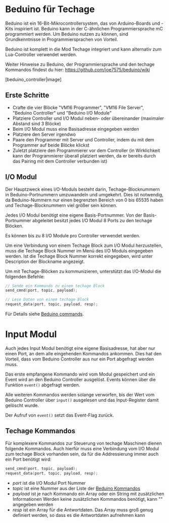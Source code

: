 # Beduino für Techage

Beduino ist ein 16-Bit-Mikrocontrollersystem, das von Arduino-Boards und -Kits
inspiriert ist.
Beduino kann in der C-ähnlichen Programmiersprache mC programmiert werden.
Um Beduino nutzen zu können, sind Grundkenntnisse in Programmiersprachen von Vorteil.

Beduino ist komplett in die Mod Techage integriert und
kann alternativ zum Lua-Controller verwendet werden.

Weiter Hinweise zu Beduino, der Programmiersprache und den techage Kommandos
findest du hier: https://github.com/joe7575/beduino/wiki

[beduino_controller|image]

## Erste Schritte

- Crafte die vier Blöcke "VM16 Programmer", "VM16 File Server", "Beduino Controller" und "Beduino I/O Module"
- Platziere Controller und I/O Modul neben- oder übereinander (maximaler Abstand sind 3 Blöcke)
- Beim  I/O Modul muss eine Basisadresse eingegeben werden
- Platziere den Server irgendwo
- Paare den Programmer mit Server und Controller, indem du mit dem Programmer auf beide Blöcke klickst
- Zuletzt platziere den Programmierer vor dem Controller (in Wirklichkeit kann der Programmierer überall platziert werden, da er bereits durch das Pairing mit dem Controller verbunden ist)

## I/O Modul

Der Hauptzweck eines I/O-Moduls besteht darin, Techage-Blocknummern in Beduino-Portnummern umzuwandeln und umgekehrt. Dies ist notwendig, da Beduino-Nummern nur einen begrenzten Bereich von 0 bis 65535 haben und Techage-Blocknummern viel größer sein können.

Jedes I/O Modul benötigt eine eigene Basis-Portnummer. Von der Basis-Portnummer abgeleitet besitzt jedes I/O Modul 8 Ports zu den techage Blöcken.

Es können bis zu 8 I/O Module pro Controller verwendet werden.

Um eine Verbindung von einem Techage Block zum I/O Modul herzustellen, muss die Techage Block Nummer im Menü des I/O Moduls eingegeben werden. Ist die Techage Block Nummer korrekt eingegeben, wird unter Description der Blockname angezeigt.

Um mit Techage-Blöcken zu kommunizieren, unterstützt das I/O-Modul die folgenden Befehle:

```c
// Sende ein Kommando zu einem techage Block
send_cmnd(port, topic, payload);

// Lese Daten von einem techage Block
request_data(port, topic, payload, resp);
```

Für Details siehe [Beduino commands](https://github.com/joe7575/beduino/blob/main/BEPs/bep-005_ta_cmnd.md).

# Input Modul

Auch jedes Input Modul benötigt eine eigene Basisadresse,
hat aber nur einen Port, an dem alle eingehenden Kommandos ankommen.
Dies hat den Vorteil, dass vom Beduino Controller aus nur ein Port abgefragt werden muss.

Das erste empfangene Kommando wird vom Modul gespeichert und ein Event
wird an den Beduino Controller ausgelöst. Events können über die 
Funktion `event()` abgefragt werden.

Alle weiteren Kommandos werden solange verworfen, bis der Wert vom 
Beduino Controller über `input()` ausgelesen und das Input-Register damit gelöscht wurde.

Der Aufruf von `event()` setzt das Event-Flag zurück.



## Techage Kommandos

Für komplexere Kommandos zur Steuerung von techage Maschinen dienen
folgende Kommandos. Auch hierfür muss eine Verbindung vom I/O Modul
zum techage Block vorhanden sein, da für die Addressierung immer
auch ein Port benötigt wird:

```c
send_cmnd(port, topic, payload);
request_data(port, topic, payload, resp);
```

- *port* ist die I/O Modul Port Nummer
- *topic* ist eine Nummer aus der Liste der [Beduino Kommandos](https://github.com/joe7575/beduino/blob/main/BEPs/bep-005_ta_cmnd.md)
- *payload* ist je nach Kommando ein Array oder ein String mit zusätzlichen Informationen Werden keine zusätzlichen Kommandos benötigt, kann "" angegeben werden
- *resp* ist ein Array für die Antwortdaten. Das Array muss groß genug definiert werden, so dass es die Antwortdaten aufnehmen kann

